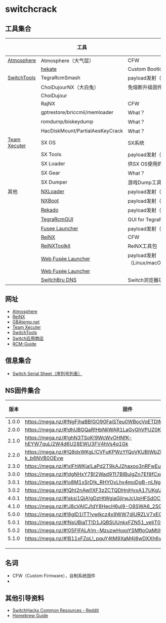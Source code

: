 # switchcrack

## 工具集合

||工具|用途|说明|
|---|---|---|---|
|[Atmosphere](https://github.com/Atmosphere-NX/Atmosphere)|Atmosphere（大气层）|CFW||
||[hekate](https://github.com/CTCaer/hekate)|Custom Bootloader||
|[SwitchTools][switchtools]|TegraRcmSmash|payload发射（Windows）||
||ChoiDujourNX（大白兔）|免熔断升级固件||
||ChoiDujour|||
||RajNX|CFW||
||gptrestore/briccmii/memloader|What？||
||romdump/biskeydump|What？||
||HacDiskMount/PartialAesKeyCrack|What？||
|[Team Xecuter][xecuter]|SX OS|SX系统||
||SX Tools|payload发射（Android）||
||SX Loader|供SX OS使用的payload||
||SX Gear|What？||
||SX Dumper|游戏Dump工具|
|其他|[NXLoader](https://github.com/DavidBuchanan314/NXLoader)|payload发射（Android）||
||[NXBoot](https://mologie.github.io/nxboot/)|payload发射（iOS/macOS）||
||[Rekado](https://github.com/MenosGrante/Rekado)|payload发射（Android）||
||[TegraRcmGUI](https://github.com/eliboa/TegraRcmGUI)|GUI for TegraRcmSmash（Windows）||
||[Fusee Launcher](https://github.com/Cease-and-DeSwitch/fusee-launcher)|payload发射（Linux）||
||[ReiNX](https://reinx.guide)|CFW||
||[ReiNXToolkit](https://github.com/Reisyukaku/ReiNXToolkit)|ReiNX工具包||
||[Web Fusée Launcher](https://switch.exploit.fortheusers.org/)|payload发射（Linux/macOS/Android/Chromebook）||
||[Web Fusée Launcher](https://fusee-gelee.firebaseapp.com/)|||
||[SwitchBru DNS](https://switchbru.com/dns/)|Switch浏览器功能||

## 网址

* [Atmosphere](https://github.com/Atmosphere-NX/Atmosphere)
* [ReiNX](https://reinx.guide/)
* [GBAtemp.net](https://gbatemp.net/)
* [Team Xecuter][xecuter]
* [SwitchTools][switchtools]
* [Switch应用商店](https://switchbru.com/appstore/#/)
* [RCM-Guide](https://xghostboyx.github.io/RCM-Guide/)

## 信息集合

* [Switch Serial Sheet（序列号列表）](https://docs.google.com/spreadsheets/d/1ifBIsbTeTpk-bL1Ul9Z9ORPVX3BNH2pHlGW1Z0g8nvM/edit#gid=0)

## NS固件集合
|版本|固件|时间|熔断|
|---|---|---|---|
|1.0.0|https://mega.nz/#!NgFjhaBB!GO90FaiSTeu0WBocVqETDlMk-GnfoZzyPEYNiaD3Bxc|||
|2.0.0|https://mega.nz/#!dhUBGQaR!HbNliWAR1LaGvGhVPUZ0KCMzTtUbm5kgirv4g-NPsO0|||
|2.1.0|https://mega.nz/#!ghN3TSoK!9WcWvOHNfK-hEYW7quLi2W4d6U28EWU3FV4hVs4q1Gk|||
|2.2.0|https://mega.nz/#!Q8dxWKgL!CVFuKPWzYfQoVKUBlWbZICd5mSEh1_-k_b6NVB0OEvw|||
|2.3.0|https://mega.nz/#!xlFhWKja!LaPd2T9kAJ2haxoo3nRFwEuPk1naq3wYXV7nAVMVc6o|||
|3.0.0|https://mega.nz/#!dgNHxY7B!2Wad9Tt7BIBulgZn7Ef8fCxcq1Qf3Xe0zA6-RS0LV0g|||
|3.0.1|https://mega.nz/#!o8M1xSrD!k_RHYOvLhy4moDgB-nLNgaRyX1mQ5bGoZXuy3ts-leA|||
|3.0.2|https://mega.nz/#!Qht2nAwI!XF3zZCTQDHnjHyxA17UKgUiztU0ui-HgWes4Jj0h0KA|||
|4.0.1|https://mega.nz/#!sksi1QjA!gDzHtWgiaGjlrwJcUpHFSdOCH57BLIg9eM3SvHQgyeI|||
|4.1.0|https://mega.nz/#!J8cVAICJ!dY8HecH6ul9-O8SWA6_2SGf_B4xRZzXzcRkhPTWDaZg|||
|5.0.0|https://mega.nz/#!8glD1ITT!vwIkcz4x9WW7dlURZLV7xEGjK7aawt-kjRhBEP9Ydlk|||
|5.0.1|https://mega.nz/#!NsUBiaTT!D1JQBSUUnkxFZN51_veIiT0f9wJaC4x1mIpFGcH-PIk|||
|5.0.2|https://mega.nz/#!05FlFALA!m-MzuzwHoxoYSMftoOaMtiHY2S2s67OjTMpYyzzewxk|||
|5.1.0|https://mega.nz/#!B11xFZpL!_pquY4tM9XaM4j8wDXXh6vCT5MUirgSNNw1SDP3wbNE|||
|||||
|||||
|||||

## 名词

* CFW（Custom Firmware），自制系统固件
* 


## 其他引导资料

* [SwitchHacks Common Resources - Reddit](https://www.reddit.com/r/SwitchHacks/comments/7sp9dc/common_resources_looking_for_something_start_here/)
* [Homebrew Guide](https://guide.sdsetup.com/)

[xecuter]: https://sx.xecuter.com/
[switchtools]: https://switchtools.sshnuke.net/
